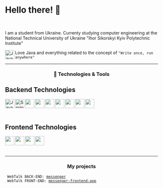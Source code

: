 # Hello there! 👋

<br/>

I am a student from Ukraine. Currenty studying computer engineering at the National Technical University of Ukraine "Ihor Sikorskyi Kyiv Polytechnic Institute"

<img align="left" alt="Java" width="30px" src="https://cdn.jsdelivr.net/gh/devicons/devicon/icons/java/java-original.svg"/> Love Java and everything related to the concept of `"Write once, run anywhere"`

---

<div align="center">
  <h3>🔧 Technologies & Tools</h3>
</div>

## Backend Technologies

<img align="left" alt="Java" width="30px" src="https://cdn.jsdelivr.net/gh/devicons/devicon/icons/java/java-original.svg"/>
<img align="left" alt="Spring" width="30px" src="https://cdn.jsdelivr.net/gh/devicons/devicon@latest/icons/spring/spring-original.svg" />
<img align="left" width="30px" src="https://cdn.jsdelivr.net/gh/devicons/devicon@latest/icons/hibernate/hibernate-original.svg" />
<img align="left" width="30px" src="https://cdn.jsdelivr.net/gh/devicons/devicon@latest/icons/maven/maven-original.svg" />
<img align="left" width="30px" src="https://cdn.jsdelivr.net/gh/devicons/devicon@latest/icons/gradle/gradle-original.svg" />
<img align="left" width="30px" src="https://cdn.jsdelivr.net/gh/devicons/devicon@latest/icons/postgresql/postgresql-original.svg" />
<img align="left" width="30px" src="https://cdn.jsdelivr.net/gh/devicons/devicon@latest/icons/mysql/mysql-original.svg" />
<img align="left" width="30px" src="https://cdn.jsdelivr.net/gh/devicons/devicon@latest/icons/mongodb/mongodb-original.svg" />
<img align="left" width="30px" src="https://cdn.jsdelivr.net/gh/devicons/devicon@latest/icons/git/git-original.svg" />

<br/><br/><br/>

## Frontend Technologies

<img align="left" width="30px" src="https://cdn.jsdelivr.net/gh/devicons/devicon@latest/icons/html5/html5-original.svg" />
<img align="left" width="30px" src="https://cdn.jsdelivr.net/gh/devicons/devicon@latest/icons/css3/css3-original.svg" />
<img align="left" width="30px" src="https://cdn.jsdelivr.net/gh/devicons/devicon@latest/icons/javascript/javascript-original.svg" />
<img align="left" width="30px" src="https://cdn.jsdelivr.net/gh/devicons/devicon@latest/icons/react/react-original.svg" />

<br/><br/><br/>

---

<div align="center">
  <h3>My projects</h3>
</div>

<code> WebTalk BACK-END: [messenger](https://github.com/AndriiHliuza/messenger/tree/dev)</code><br>
<code> WebTalk FRONT-END: [messenger-frontend-app](https://github.com/AndriiHliuza/messenger-frontend-app/tree/dev)</code><br>
